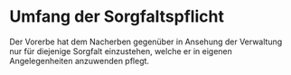 # Umfang der Sorgfaltspflicht

Der Vorerbe hat dem Nacherben gegenüber in Ansehung der Verwaltung nur für diejenige Sorgfalt einzustehen, welche er in eigenen Angelegenheiten anzuwenden pflegt.